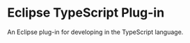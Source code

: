 Eclipse TypeScript Plug-in
==================

An Eclipse plug-in for developing in the TypeScript language.
